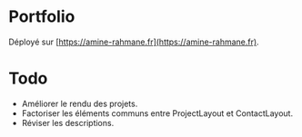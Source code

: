 # Portfolio

Déployé sur [https://amine-rahmane.fr](https://amine-rahmane.fr).

# Todo
- Améliorer le rendu des projets.
- Factoriser les éléments communs entre ProjectLayout et ContactLayout.
- Réviser les descriptions.